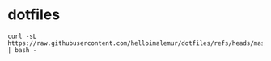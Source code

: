 # dotfiles

```shell
curl -sL https://raw.githubusercontent.com/helloimalemur/dotfiles/refs/heads/master/install.sh | bash -
```